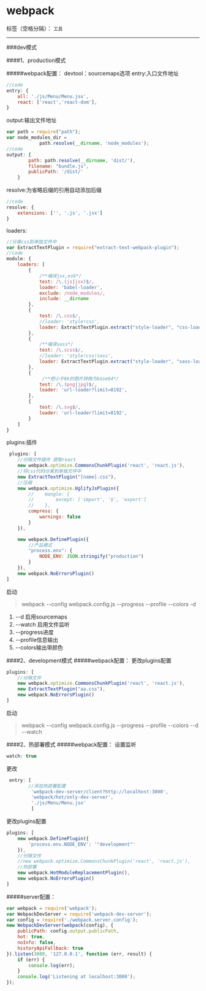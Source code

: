 # webpack

标签（空格分隔）： `工具`

---
###dev模式

####1、production模式

#####webpack配置：
devtool：sourcemaps选项
entry:入口文件地址
```js
//code
entry: {
    all: './js/Menu/Menu.jsx',
    react: ['react','react-dom'],
}
```
output:输出文件地址
```js
var path = require("path");
var node_modules_dir = 
            path.resolve(__dirname, 'node_modules');
//code
output: {
        path: path.resolve(__dirname, 'dist/'),
        filename: "bundle.js",
        publicPath: '/dist/'
    }
```

resolve:为省略后缀的引用自动添加后缀
```js
//code
resolve: {
    extensions: ['', '.js', '.jsx']
}
```
loaders:

```js
//分离css到单独文件中
var ExtractTextPlugin = require("extract-text-webpack-plugin");
//code
module: {
    loaders: [
        {
            /**编译jsx,es6*/
            test: /\.(js|jsx)$/,
            loader: 'babel-loader',
            exclude: /node_modules/,
            include: __dirname
        },
        {
            test: /\.css$/,
            //loader: 'style!css',
            loader: ExtractTextPlugin.extract("style-loader", "css-loader")
        },
        {
            /**编译sass*/
            test: /\.scss$/,
            //loader: 'style!css!sass',
            loader: ExtractTextPlugin.extract("style-loader", "sass-loader", "css-loader")
        },
        {
             /**把小于8k的图片转换为base64*/
            test: /\.(png|jpg)$/,
            loader: 'url-loader?limit=8192',
        },
        {
            test: /\.svg$/,
            loader: 'url-loader?limit=8192',
        }
    ]
}
```

plugins:插件
```js
 plugins: [
    //分隔文件插件 提取react
    new webpack.optimize.CommonsChunkPlugin('react', 'react.js'),
    //将css代码分离到单独文件中
    new ExtractTextPlugin("[name].css"),
    //压缩
    new webpack.optimize.UglifyJsPlugin({
        //    mangle: {
        //        except: ['import', '$', 'export']
        //    },
        compress: {
            warnings: false
        }
    }),

    new webpack.DefinePlugin({
        //产品模式
        "process.env": {
            NODE_ENV: JSON.stringify("production")
        }
    }),
    new webpack.NoErrorsPlugin()
]

```
启动
> webpack --config webpack.config.js --progress --profile --colors -d

 1. --d 启用sourcemaps
 2. --watch 启用文件监听
 3. --progress进度
 4. --profile信息输出
 5. --colors输出带颜色

####2、development模式
#####webpack配置：
更改plugins配置
```js
plugins: [
    //分隔文件
    new webpack.optimize.CommonsChunkPlugin('react', 'react.js'),
    new ExtractTextPlugin("aa.css"),
    new webpack.NoErrorsPlugin()
]
```
启动
> webpack --config webpack.config.js --progress --profile --colors --d --watch


####2、热部署模式
#####webpack配置：
设置监听
```js
watch: true
```
更改
```js
 entry: [
        //添加热部署配置
         'webpack-dev-server/client?http://localhost:3000',
         'webpack/hot/only-dev-server',
         './js/Menu/Menu.jsx'
         ]
```
更改plugins配置
```js
plugins: [
    new webpack.DefinePlugin({
        'process.env.NODE_ENV': '"development"'
    }),
    //分隔文件
    //new webpack.optimize.CommonsChunkPlugin('react', 'react.js'),
    //热部署
    new webpack.HotModuleReplacementPlugin(),
    new webpack.NoErrorsPlugin()
]
```
#####server配置：
```js
var webpack = require('webpack');
var WebpackDevServer = require('webpack-dev-server');
var config = require('./webpack.server.config');
new WebpackDevServer(webpack(config), {
    publicPath: config.output.publicPath,
    hot: true,
    noInfo: false,
    historyApiFallback: true
}).listen(3000, '127.0.0.1', function (err, result) {
    if (err) {
        console.log(err);
    }
    console.log('Listening at localhost:3000');
});
```




 
